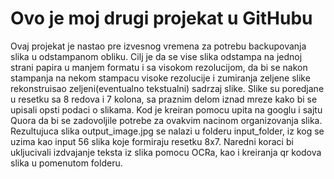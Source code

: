 # Ovo je moj drugi projekat u GitHubu
Ovaj projekat je nastao pre izvesnog vremena za potrebu backupovanja slika u odstampanom obliku. Cilj je da se vise slika odstampa na jednoj strani papira u manjem formatu i sa visokom rezolucijom, da bi se nakon stampanja na nekom stampacu visoke rezolucije i zumiranja zeljene slike rekonstruisao zeljeni(eventualno tekstualni) sadrzaj slike. Slike su poredjane u resetku sa 8 redova i 7 kolona, sa praznim delom iznad mreze kako bi se upisali opsti podaci o slikama. Kod je kreiran pomocu upita na googlu i sajtu Quora da bi se zadovoljile potrebe za ovakvim nacinom organizovanja slika. Rezultujuca slika output_image.jpg se nalazi u folderu input_folder, iz kog se uzima kao input 56 slika koje formiraju resetku 8x7. Naredni koraci bi ukljucivali izdvajanje teksta iz slika pomocu OCRa, kao i kreiranja qr kodova slika u pomenutom folderu.
